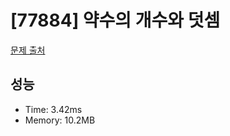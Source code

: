 # [77884] 약수의 개수와 덧셈

[문제 출처](https://school.programmers.co.kr/learn/courses/30/lessons/77884)

## 성능

- Time: 3.42ms
- Memory: 10.2MB